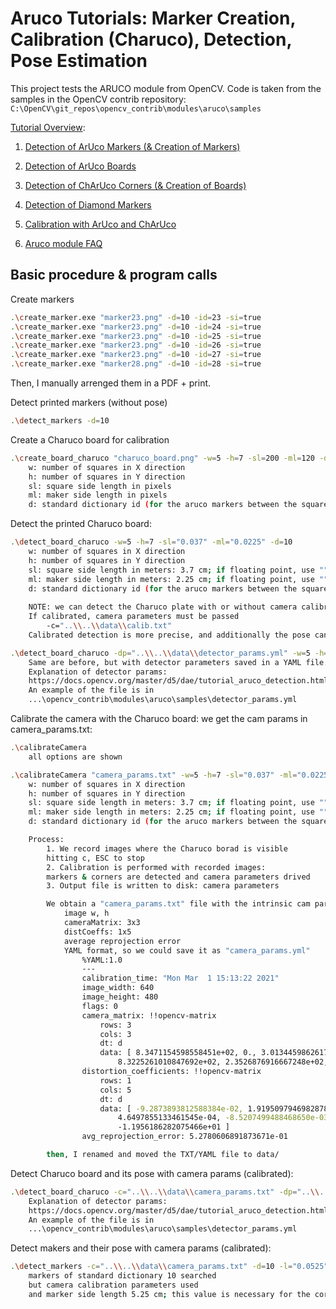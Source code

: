# Aruco Tutorials: Marker Creation, Calibration (Charuco), Detection, Pose Estimation

This project tests the ARUCO module from OpenCV.
Code is taken from the samples in the OpenCV contrib repository:
`C:\OpenCV\git_repos\opencv_contrib\modules\aruco\samples`

[Tutorial Overview](https://docs.opencv.org/master/d9/d6d/tutorial_table_of_content_aruco.html):

1. [Detection of ArUco Markers (& Creation of Markers)](https://docs.opencv.org/master/d5/dae/tutorial_aruco_detection.html)

2. [Detection of ArUco Boards](https://docs.opencv.org/master/d9/d6d/tutorial_table_of_content_aruco.html)

3. [Detection of ChArUco Corners (& Creation of Boards)](https://docs.opencv.org/master/df/d4a/tutorial_charuco_detection.html)

4. [Detection of Diamond Markers](https://docs.opencv.org/master/d5/d07/tutorial_charuco_diamond_detection.html)

5. [Calibration with ArUco and ChArUco](https://docs.opencv.org/master/da/d13/tutorial_aruco_calibration.html)

6. [Aruco module FAQ](https://docs.opencv.org/master/d1/dcb/tutorial_aruco_faq.html)

## Basic procedure & program calls

Create markers

```bash
.\create_marker.exe "marker23.png" -d=10 -id=23 -si=true
.\create_marker.exe "marker23.png" -d=10 -id=24 -si=true
.\create_marker.exe "marker23.png" -d=10 -id=25 -si=true
.\create_marker.exe "marker23.png" -d=10 -id=26 -si=true
.\create_marker.exe "marker23.png" -d=10 -id=27 -si=true
.\create_marker.exe "marker28.png" -d=10 -id=28 -si=true
```

Then, I manually arrenged them in a PDF + print.

Detect printed markers (without pose)

```bash
.\detect_markers -d=10
```

Create a Charuco board for calibration

```bash
.\create_board_charuco "charuco_board.png" -w=5 -h=7 -sl=200 -ml=120 -d=10 -si=true
    w: number of squares in X direction
    h: number of squares in Y direction
    sl: square side length in pixels
    ml: maker side length in pixels
    d: standard dictionary id (for the aruco markers between the squares)
```

Detect the printed Charuco board:

```bash
.\detect_board_charuco -w=5 -h=7 -sl="0.037" -ml="0.0225" -d=10
    w: number of squares in X direction
    h: number of squares in Y direction
    sl: square side length in meters: 3.7 cm; if floating point, use ""
    ml: maker side length in meters: 2.25 cm; if floating point, use ""
    d: standard dictionary id (for the aruco markers between the squares)
    
    NOTE: we can detect the Charuco plate with or without camera calibration parameters
    If calibrated, camera parameters must be passed
        -c="..\\..\\data\\calib.txt"
    Calibrated detection is more precise, and additionally the pose can be obtained

.\detect_board_charuco -dp="..\\..\\data\\detector_params.yml" -w=5 -h=7 -sl="0.037" -ml="0.0225" -d=10
    Same are before, but with detector parameters saved in a YAML file.
    Explanation of detector params:
    https://docs.opencv.org/master/d5/dae/tutorial_aruco_detection.html
    An example of the file is in
    ...\opencv_contrib\modules\aruco\samples\detector_params.yml
```

Calibrate the camera with the Charuco board: we get the cam params in camera_params.txt:

```bash
.\calibrateCamera
    all options are shown

.\calibrateCamera "camera_params.txt" -w=5 -h=7 -sl="0.037" -ml="0.0225" -d=10
    w: number of squares in X direction
    h: number of squares in Y direction
    sl: square side length in meters: 3.7 cm; if floating point, use ""
    ml: maker side length in meters: 2.25 cm; if floating point, use ""
    d: standard dictionary id (for the aruco markers between the squares)

    Process:
        1. We record images where the Charuco borad is visible
        hitting c, ESC to stop
        2. Calibration is performed with recorded images:
        markers & corners are detected and camera parameters drived
        3. Output file is written to disk: camera parameters

        We obtain a "camera_params.txt" file with the intrinsic cam params:
            image w, h
            cameraMatrix: 3x3
            distCoeffs: 1x5
            average reprojection error
            YAML format, so we could save it as "camera_params.yml"
                %YAML:1.0
                ---
                calibration_time: "Mon Mar  1 15:13:22 2021"
                image_width: 640
                image_height: 480
                flags: 0
                camera_matrix: !!opencv-matrix
                    rows: 3
                    cols: 3
                    dt: d
                    data: [ 8.3471154598558451e+02, 0., 3.0134459862617894e+02, 0.,
                        8.3225261010847692e+02, 2.3526876916667248e+02, 0., 0., 1. ]
                distortion_coefficients: !!opencv-matrix
                    rows: 1
                    cols: 5
                    dt: d
                    data: [ -9.2873893812588384e-02, 1.9195097946982878e+00,
                        4.6497855133461545e-04, -8.5207499488468650e-03,
                        -1.1956186282075466e+01 ]
                avg_reprojection_error: 5.2780606891873671e-01

        then, I renamed and moved the TXT/YAML file to data/
```

Detect Charuco board and its pose with camera params (calibrated):

```bash
.\detect_board_charuco -c="..\\..\\data\\camera_params.txt" -dp="..\\..\\data\\detector_params.yml" -w=5 -h=7 -sl="0.037" -ml="0.0225" -d=10
    Explanation of detector params:
    https://docs.opencv.org/master/d5/dae/tutorial_aruco_detection.html
    An example of the file is in
    ...\opencv_contrib\modules\aruco\samples\detector_params.yml
```

Detect makers and their pose with camera params (calibrated):

```bash
.\detect_markers -c="..\\..\\data\\camera_params.txt" -d=10 -l="0.0525"
    markers of standard dictionary 10 searched
    but camera calibration parameters used
    and marker side length 5.25 cm; this value is necessary for the correct scaling!
```